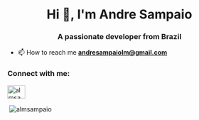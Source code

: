 <h1 align="center">Hi 👋, I'm Andre Sampaio</h1>
<h3 align="center">A passionate developer from Brazil</h3>

- 📫 How to reach me **andresampaiolm@gmail.com**

<h3 align="left">Connect with me:</h3>
<p align="left">
<a href="https://linkedin.com/in/almsampaio" target="blank"><img align="center" src="https://cdn.jsdelivr.net/npm/simple-icons@3.0.1/icons/linkedin.svg" alt="almsampaio" height="30" width="40" /></a>
</p>

<p>&nbsp;<img align="center" src="https://github-readme-stats.vercel.app/api?username=almsampaio&show_icons=true&locale=en" alt="almsampaio" /></p>
